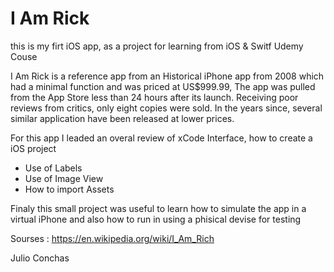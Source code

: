 # I Am Rick
this is my firt iOS app, as a project for learning from iOS & Switf Udemy Couse

I Am Rick is a reference app from an Historical iPhone app from 2008
which had a minimal function and was priced at US$999.99, The app was pulled from
the App Store less than 24 hours after its launch.
Receiving poor reviews from critics, only eight copies were sold. In the years
since, several similar application have been released at lower prices.

For this app I leaded an overal review of xCode Interface, how to create a iOS project
- Use of Labels
- Use of Image View
- How to import Assets

Finaly this small project was useful to learn how to simulate the app in a virtual iPhone
and also how to run in using a phisical devise for testing


Sourses : https://en.wikipedia.org/wiki/I_Am_Rich

Julio Conchas

